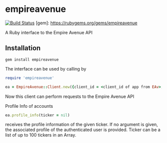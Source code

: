 empireavenue
============
[![Build Status](https://travis-ci.org/txwikinger/empireavenue.png)](https://travis-ci.org/txwikinger/empireavenue)
[gem]: https://rubygems.org/gems/empireavenue


A Ruby interface to the Empire Avenue API 

## Installation 
    gem install empireavenue


The interface can be used by calling by 

```ruby
require 'empireavenue'

ea = EmpireAvenue::Client.new({client_id = <client_id of app from EAv>, oauth_token = <oauth_token received from EAv authentication>)
```

Now this client can perform requests to the Empire Avenue API

Profile Info of accounts

```ruby 
ea.profile_info(ticker = nil)
```

receives the profile information of the given ticker. If no argument is given, the associated profile of the authenticated user is provided. Ticker can be a list of up to 100 tickers in an Array.

